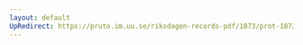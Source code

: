 ```yaml
---
layout: default
UpRedirect: https://pruto.im.uu.se/riksdagen-records-pdf/1873/prot-1873--fk--222/prot-1873--fk--222_005.pdf
---
```

